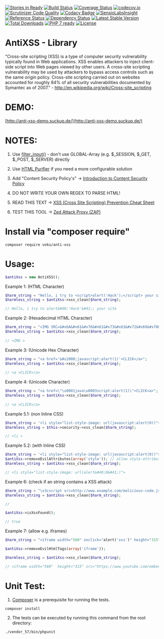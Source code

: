 [![Stories in Ready](https://badge.waffle.io/voku/anti-xss.png?label=ready&title=Ready)](https://waffle.io/voku/anti-xss)
[![Build Status](https://travis-ci.org/voku/anti-xss.svg)](https://travis-ci.org/voku/anti-xss)
[![Coverage Status](https://coveralls.io/repos/voku/anti-xss/badge.svg?branch=master&service=github)](https://coveralls.io/github/voku/anti-xss?branch=master)
[![codecov.io](http://codecov.io/github/voku/anti-xss/coverage.svg?branch=master)](http://codecov.io/github/voku/anti-xss?branch=master)
[![Scrutinizer Code Quality](https://scrutinizer-ci.com/g/voku/anti-xss/badges/quality-score.png?b=master)](https://scrutinizer-ci.com/g/voku/anti-xss/?branch=master)
[![Codacy Badge](https://www.codacy.com/project/badge/8e3c9da417124971b8d8e0c1046c24c7)](https://www.codacy.com/app/voku/anti-xss)
[![SensioLabsInsight](https://insight.sensiolabs.com/projects/03a4657f-8b27-4387-93f6-9d2a63713484/mini.png)](https://insight.sensiolabs.com/projects/03a4657f-8b27-4387-93f6-9d2a63713484)
[![Reference Status](https://www.versioneye.com/php/voku:anti-xss/reference_badge.svg?style=flat)](https://www.versioneye.com/php/voku:anti-xss/references)
[![Dependency Status](https://www.versioneye.com/php/voku:anti-xss/dev-master/badge.svg)](https://www.versioneye.com/php/voku:anti-xss/dev-master)
[![Latest Stable Version](https://poser.pugx.org/voku/anti-xss/v/stable)](https://packagist.org/packages/voku/anti-xss) 
[![Total Downloads](https://poser.pugx.org/voku/anti-xss/downloads)](https://packagist.org/packages/voku/anti-xss)
[![PHP 7 ready](http://php7ready.timesplinter.ch/voku/anti-xss/badge.svg)](https://travis-ci.org/voku/anti-xss)
[![License](https://poser.pugx.org/voku/anti-xss/license)](https://packagist.org/packages/voku/anti-xss)


AntiXSS - Library
=============

"Cross-site scripting (XSS) is a type of computer security vulnerability typically found in Web applications. XSS enables 
attackers to inject client-side script into Web pages viewed by other users. A cross-site scripting vulnerability may be 
used by attackers to bypass access controls such as the same origin policy. Cross-site scripting carried out on websites 
accounted for roughly 84% of all security vulnerabilities documented by Symantec as of 2007." - http://en.wikipedia.org/wiki/Cross-site_scripting

DEMO:
=====
[http://anti-xss-demo.suckup.de/](http://anti-xss-demo.suckup.de/)

NOTES:
======
1) Use [filter_input()](http://php.net/manual/de/function.filter-input.php) - don't use GLOBAL-Array (e.g. $_SESSION, $_GET, $_POST, $_SERVER) directly

2) Use [HTML Purifier](http://htmlpurifier.org/) if you need a more configurable solution

3) Add "Content Security Policy's" -> [Introduction to Content Security Policy](http://www.html5rocks.com/en/tutorials/security/content-security-policy/)

4) DO NOT WRITE YOUR OWN REGEX TO PARSE HTML!

5) READ THIS TEXT -> [XSS (Cross Site Scripting) Prevention Cheat Sheet](https://www.owasp.org/index.php/XSS_%28Cross_Site_Scripting%29_Prevention_Cheat_Sheet)

6) TEST THIS TOOL -> [Zed Attack Proxy (ZAP)](https://github.com/zaproxy/zaproxy)

Install via "composer require"
======
```shell
composer require voku/anti-xss
```

Usage:
======

```php
$antiXss = new AntiXSS();
```

Example 1: (HTML Character)

```php
$harm_string = "Hello, i try to <script>alert('Hack');</script> your site";
$harmless_string = $antiXss->xss_clean($harm_string);

// Hello, i try to alert&#40;'Hack'&#41;; your site
```

Example 2: (Hexadecimal HTML Character)

```php
$harm_string = "<IMG SRC=&#x6A&#x61&#x76&#x61&#x73&#x63&#x72&#x69&#x70&#x74&#x3A&#x61&#x6C&#x65&#x72&#x74&#x28&#x27&#x58&#x53&#x53&#x27&#x29>";
$harmless_string = $antiXss->xss_clean($harm_string);
    
// <IMG >
```
    
Example 3: (Unicode Hex Character)

```php
$harm_string = "<a href='&#x2000;javascript:alert(1)'>CLICK</a>";
$harmless_string = $antiXss->xss_clean($harm_string);
    
// <a >CLICK</a>
```

Example 4: (Unicode Character)

```php
$harm_string = "<a href=\"\u0001java\u0003script:alert(1)\">CLICK<a>";
$harmless_string = $antiXss->xss_clean($harm_string);
    
// <a >CLICK</a>
```

Example 5.1: (non Inline CSS)

```php
$harm_string = '<li style="list-style-image: url(javascript:alert(0))">';
$harmless_string = $this->security->xss_clean($harm_string);

// <li >
```

Example 5.2: (with Inline CSS)

```php
$harm_string = '<li style="list-style-image: url(javascript:alert(0))">';
$antiXss->removeEvilAttributes(array('style')); // allow style-attributes
$harmless_string = $antiXss->xss_clean($harm_string);

// <li style="list-style-image: url(alert&#40;0&#41;)">
```

Example 6: (check if an string contains a XSS attack)

```php
$harm_string = "\x3cscript src=http://www.example.com/malicious-code.js\x3e\x3c/script\x3e";
$harmless_string = $antiXss->xss_clean($harm_string);

// 

$antiXss->isXssFound(); 

// true
```

Example 7: (allow e.g. iframes)

```php
$harm_string = "<iframe width="560" onclick="alert('xss')" height="315" src="https://www.youtube.com/embed/foobar?rel=0&controls=0&showinfo=0" frameborder="0" allowfullscreen></iframe>";

$antiXss->removeEvilHtmlTags(array('iframe'));

$harmless_string = $antiXss->xss_clean($harm_string);

// <iframe width="560"  height="315" src="https://www.youtube.com/embed/foobar?rel=0&controls=0&showinfo=0" frameborder="0" allowfullscreen></iframe>
```

Unit Test:
==========

1) [Composer](https://getcomposer.org) is a prerequisite for running the tests.

```
composer install
```

2) The tests can be executed by running this command from the root directory:

```bash
./vendor_57/bin/phpunit
```
